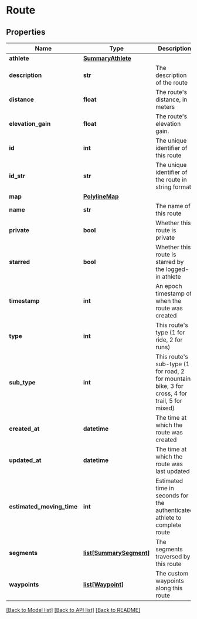 # Route

## Properties
Name | Type | Description | Notes
------------ | ------------- | ------------- | -------------
**athlete** | [**SummaryAthlete**](SummaryAthlete.md) |  | [optional] 
**description** | **str** | The description of the route | [optional] 
**distance** | **float** | The route&#39;s distance, in meters | [optional] 
**elevation_gain** | **float** | The route&#39;s elevation gain. | [optional] 
**id** | **int** | The unique identifier of this route | [optional] 
**id_str** | **str** | The unique identifier of the route in string format | [optional] 
**map** | [**PolylineMap**](PolylineMap.md) |  | [optional] 
**name** | **str** | The name of this route | [optional] 
**private** | **bool** | Whether this route is private | [optional] 
**starred** | **bool** | Whether this route is starred by the logged-in athlete | [optional] 
**timestamp** | **int** | An epoch timestamp of when the route was created | [optional] 
**type** | **int** | This route&#39;s type (1 for ride, 2 for runs) | [optional] 
**sub_type** | **int** | This route&#39;s sub-type (1 for road, 2 for mountain bike, 3 for cross, 4 for trail, 5 for mixed) | [optional] 
**created_at** | **datetime** | The time at which the route was created | [optional] 
**updated_at** | **datetime** | The time at which the route was last updated | [optional] 
**estimated_moving_time** | **int** | Estimated time in seconds for the authenticated athlete to complete route | [optional] 
**segments** | [**list[SummarySegment]**](SummarySegment.md) | The segments traversed by this route | [optional] 
**waypoints** | [**list[Waypoint]**](Waypoint.md) | The custom waypoints along this route | [optional] 

[[Back to Model list]](../README.md#documentation-for-models) [[Back to API list]](../README.md#documentation-for-api-endpoints) [[Back to README]](../README.md)


